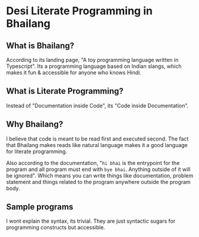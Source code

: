 # Desi Literate Programming in Bhailang

## What is Bhailang?
According to its landing page, "A toy programming language written in Typescript".
Its a programming language based on Indian slangs, which makes it fun & accessible for anyone who knows Hindi.

## What is Literate Programming?
Instead of "Documentation inside Code", its "Code inside Documentation".

## Why Bhailang?
I believe that code is meant to be read first and executed second. The fact that Bhailang makes reads like natural language makes it a good language for literate programming. 

Also according to the documentation, "`hi bhai` is the entrypoint for the program and all program must end with `bye bhai`. Anything outside of it will be ignored". Which means you can write things like documentation, problem statement and things related to the program anywhere outside the program body. 

## Sample programs 
I wont explain the syntax, its trivial. They are just syntactic sugars for programming constructs but accessible.
